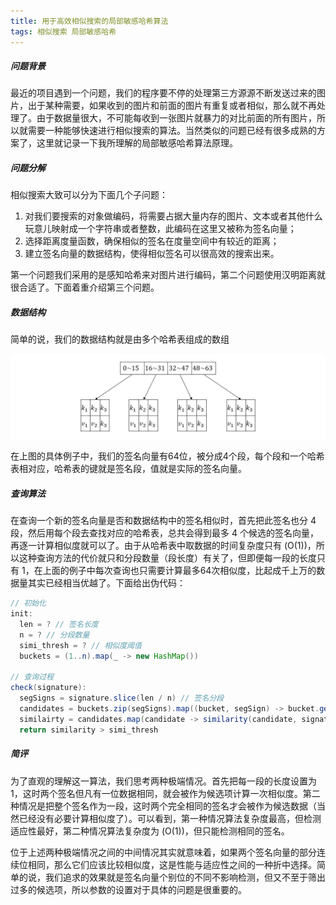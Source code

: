 ```yaml
---
title: 用于高效相似搜索的局部敏感哈希算法
tags: 相似搜索 局部敏感哈希
---
```


##### 问题背景

最近的项目遇到一个问题，我们的程序要不停的处理第三方源源不断发送过来的图片，出于某种需要，如果收到的图片和前面的图片有重复或者相似，那么就不再处理了。由于数据量很大，不可能每收到一张图片就暴力的对比前面的所有图片，所以就需要一种能够快速进行相似搜索的算法。当然类似的问题已经有很多成熟的方案了，这里就记录一下我所理解的局部敏感哈希算法原理。

##### 问题分解

相似搜索大致可以分为下面几个子问题：
1. 对我们要搜索的对象做编码，将需要占据大量内存的图片、文本或者其他什么玩意儿映射成一个字符串或者整数，此编码在这里又被称为签名向量；
2. 选择距离度量函数，确保相似的签名在度量空间中有较近的距离；
3. 建立签名向量的数据结构，使得相似签名可以很高效的搜索出来。

第一个问题我们采用的是感知哈希来对图片进行编码，第二个问题使用汉明距离就很合适了。下面着重介绍第三个问题。

##### 数据结构

简单的说，我们的数据结构就是由多个哈希表组成的数组

![](buckets.png)

在上图的具体例子中，我们的签名向量有64位，被分成4个段，每个段和一个哈希表相对应，哈希表的键就是签名段，值就是实际的签名向量。

##### 查询算法

在查询一个新的签名向量是否和数据结构中的签名相似时，首先把此签名也分 4 段，然后用每个段去查找对应的哈希表，总共会得到最多 4 个候选的签名向量，再逐一计算相似度就可以了。由于从哈希表中取数据的时间复杂度只有 \(O(1)\)，所以这种查询方法的代价就只和分段数量（段长度）有关了，但即便每一段的长度只有 1，在上面的例子中每次查询也只需要计算最多64次相似度，比起成千上万的数据量其实已经相当优越了。下面给出伪代码：

```java
// 初始化
init: 
  len = ? // 签名长度
  n = ? // 分段数量
  simi_thresh = ? // 相似度阈值
  buckets = (1..n).map(_ -> new HashMap())

// 查询过程
check(signature):
  segSigns = signature.slice(len / n) // 签名分段
  candidates = buckets.zip(segSigns).map((bucket, segSign) -> bucket.get(segSign))
  similairty = candidates.map(candidate -> similarity(candidate, signature)).max()
  return similarity > simi_thresh

```

##### 简评

为了直观的理解这一算法，我们思考两种极端情况。首先把每一段的长度设置为 1，这时两个签名但凡有一位数据相同，就会被作为候选项计算一次相似度。第二种情况是把整个签名作为一段，这时两个完全相同的签名才会被作为候选数据（当然已经没有必要计算相似度了）。可以看到，第一种情况算法复杂度最高，但检测适应性最好，第二种情况算法复杂度为 \(O(1)\)，但只能检测相同的签名。

位于上述两种极端情况之间的中间情况其实就意味着，如果两个签名向量的部分连续位相同，那么它们应该比较相似度，这是性能与适应性之间的一种折中选择。简单的说，我们追求的效果就是签名向量个别位的不同不影响检测，但又不至于筛出过多的候选项，所以参数的设置对于具体的问题是很重要的。
